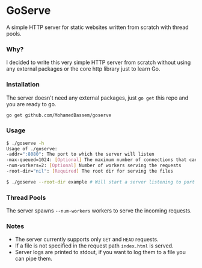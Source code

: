 # GoServe
A simple HTTP server for static websites written from scratch with thread pools.

### Why?
I decided to write this very simple HTTP server from scratch without using any external packages or the core http library just to learn Go.

### Installation
The server doesn't need any external packages, just `go get` this repo and you are ready to go.
```bash
go get github.com/MohamedBassem/goserve
```

### Usage
```bash
$ ./goserve -h
Usage of ./goserve:
-addr=":8080": The port to which the server will listen
-max-queued=1024: [Optional] The maximum number of connections that can be queued in the server
-num-workers=2: [Optional] Number of workers serving the requests
-root-dir="nil": [Required] The root dir for serving the files

$ ./goserve --root-dir example # Will start a server listening to port 8080 and serving files from the example directory
```

### Thread Pools
The server spawns `--num-workers` workers to serve the incoming requests.

### Notes
- The server currently supports only `GET` and `HEAD` requests.
- If a file is not specified in the request path `index.html` is served.
- Server logs are printed to stdout, if you want to log them to a file you can pipe them.
